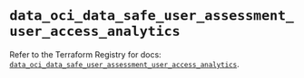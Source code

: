 # `data_oci_data_safe_user_assessment_user_access_analytics`

Refer to the Terraform Registry for docs: [`data_oci_data_safe_user_assessment_user_access_analytics`](https://registry.terraform.io/providers/hashicorp/oci/7.19.0/docs/data-sources/data_safe_user_assessment_user_access_analytics).
